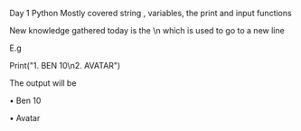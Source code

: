 Day 1
Python
Mostly covered string , variables, the print and input functions

New knowledge gathered today is the \n which is used to go to a new line

E.g

Print("1. BEN 10\n2. AVATAR")

The output will be

• Ben 10

• Avatar
